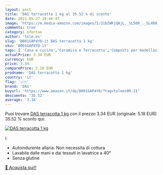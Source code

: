 ```yaml
---
layout: post
title: 'DAS terracotta 1 kg al 35.52 % di sconto'
date: 2021-05-27 19:44:47
image: 'https://m.media-amazon.com/images/I/31bIWKjQAjL._SL500_._SL400_.jpg'
comments: true
category: ofertas
author: 'tole.es'
slug: 'B001GAP4Y0-it DAS terracotta 1 kg'
sku: 'B001GAP4Y0-it'
tags: [ 'Casa e cucina','Ceramica e Terracotta','Composti per modellazione','Hobby creativi','Scultura','das', ]
actualPrice: 3.34 EUR
currency: EUR
price: 3.34
comparePrice: 5.18 EUR
prodname: 'DAS terracotta 1 kg'
country: 'it'
flag: '🇮🇹'
brand: 'DAS'
buyurl: 'https://www.amazon.it/dp/B001GAP4Y0/?tag=tolees00-21'
descuento: '35.52'
average: '3.34'
---
```


Puoi trovare [DAS terracotta 1 kg](https://www.amazon.it/dp/B001GAP4Y0/?tag=tolees00-21) con il prezzo 3.34 EUR (originale: 5.18 EUR) 35.52 % sconto qui:

[![DAS terracotta 1 kg](https://m.media-amazon.com/images/I/31bIWKjQAjL._SL500_._SL400_.jpg)](https://www.amazon.it/dp/B001GAP4Y0/?tag=tolees00-21)

ℹ️:

- Autoindurente allaria. Non necessita di cottura
- Lavabile dalle mani e dai tessuti in lavatrice a 40°
- Senza glutine

[🛒 Acquista qui!!](https://www.amazon.it/dp/B001GAP4Y0/?tag=tolees00-21)
